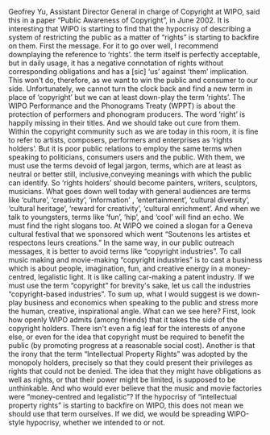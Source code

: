 Geofrey Yu, Assistant Director General in charge of Copyright at WIPO, said this in a paper “Public Awareness of Copyright”, in June 2002. It is interesting that WIPO is starting to find that the hypocrisy of describing a system of restricting the public as a matter of “rights” is starting to backfire on them. First the message. For it to go over well, I recommend downplaying the reference to ‘rights’. the term itself is perfectly acceptable, but in daily usage, it has a negative connotation of rights without corresponding obligations and has a [sic] ‘us’ against ‘them’ implication. This won't do, therefore, as we want to win the public and consumer to our side. Unfortunately, we cannot turn the clock back and find a new term in place of ‘copyright’ but we can at least down-play the term ‘rights’. The WIPO Performance and the Phonograms Treaty (WPPT) is about the protection of performers and phonogram producers. The word ‘right’ is happily missing in their titles. And we should take out cure from them. Within the copyright community such as we are today in this room, it is fine to refer to artists, composers, performers and enterprises as ‘rights holders’. But it is poor public relations to employ the same terms when speaking to politicians, consumers users and the public. With them, we must use the terms devoid of legal jargon, terms, which are at least as neutral or better still, inclusive,conveying meanings with which the public can identify. So ‘rights holders’ should become painters, writers, sculptors, musicians. What goes down well today with general audiences are terms like ‘culture’, ‘creativity’, ‘information’ , ‘entertainment’, ‘cultural diversity’, ‘cultural heritage’, ‘reward for creativity’, ‘cultural enrichment’. And when we talk to youngsters, terms like ‘fun’, ‘hip’, and ‘cool’ will find an echo. We must find the right slogans too. At WIPO we coined a slogan for a Geneva cultural festival that we sponsored which went “Soutenons les artistes et respectons leurs creations.” In the same way, in our public outreach messages, it is better to avoid terms like “copyright industries”. To call music making and movie-making “copyright industries” is to cast a business which is about people, imagination, fun, and creative energy in a money-centred, legalistic light. It is like calling car-making a patent industry. If we must use the term “copyright” for brevity's sake, let us call the industries “copyright-based industries”. To sum up, what I would suggest is we down-play business and economics when speaking to the public and stress more the human, creative, inspirational angle. What can we see here? First, look how openly WIPO admits (among friends) that it takes the side of the copyright holders. There isn't even a fig leaf for the interests of anyone else, or even for the idea that copyright must be required to benefit the public (by promoting progress at a reasonable social cost). Another is that the irony that the term “Intellectual Property Rights” was adopted by the monopoly holders, precisely so that they could present their privileges as rights that could not be denied. The idea that they might have obligations as well as rights, or that their power might be limited, is supposed to be unthinkable. And who would ever believe that the music and movie factories were “money-centred and legalistic”? If the hypocrisy of “intellectual property rights” is starting to backfire on WIPO, this does not mean we should use that term ourselves. If we did, we would be spreading WIPO-style hypocrisy, whether we intended to or not.